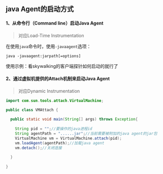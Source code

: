 ## java Agent的启动方式



#### 1、从命令行（Command line）启动Java Agent

> 对应Load-Time Instrumentation

在使用`java`命令时，使用`-javaagent`选项：

```shell
java -javaagent:jarpath[=options]
```

使用示例：看skywalking的客户端探针如何启动的就行了



#### 2、通过虚拟机提供的Attach机制来启动Java Agent

> 对应Dynamic Instrumentation

```java
import com.sun.tools.attach.VirtualMachine;

public class VMAttach {
  
  public static void main(String[] args) throws Exception{
    
    String pid = "";//要操作的java进程id
    String agentPath = "......jar";//当前需要被附加的java agent的jar包
    VirtualMachine vm = VirtualMachine.attach(pid);
    vm.loadAgent(agentPath);//加载java agent
    vm.detach();//关闭连接
    
  }
  
}
```

